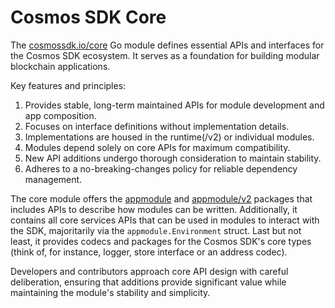 # Cosmos SDK Core

The [cosmossdk.io/core](https://pkg.go.dev/cosmossdk.io/core) Go module defines essential APIs and interfaces for the Cosmos SDK ecosystem. It serves as a foundation for building modular blockchain applications.

Key features and principles:

1. Provides stable, long-term maintained APIs for module development and app composition.
2. Focuses on interface definitions without implementation details.
3. Implementations are housed in the runtime(/v2) or individual modules.
4. Modules depend solely on core APIs for maximum compatibility.
5. New API additions undergo thorough consideration to maintain stability.
6. Adheres to a no-breaking-changes policy for reliable dependency management.

The core module offers the [appmodule](https://pkg.go.dev/cosmossdk.io/core/appmodule) and [appmodule/v2](https://pkg.go.dev/cosmossdk.io/core/appmodule/v2) packages that includes APIs to describe how modules can be written.
Additionally, it contains all core services APIs that can be used in modules to interact with the SDK, majoritarily via the `appmodule.Environment` struct.
Last but not least, it provides codecs and packages for the Cosmos SDK's core types (think of, for instance, logger, store interface or an address codec).

Developers and contributors approach core API design with careful deliberation, ensuring that additions provide significant value while maintaining the module's stability and simplicity.
